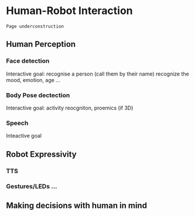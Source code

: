 # Human-Robot Interaction

```{admonition} Note
Page underconstruction
```

## Human Perception

### Face detection

Interactive goal: recognise a person (call them by their name) recognize the mood, emotion, age ...

### Body Pose dectection

Interactive goal: activity reocgniton, proemics (if 3D)

### Speech

Inteactive goal

## Robot Expressivity

### TTS

### Gestures/LEDs ...

## Making decisions with human in mind